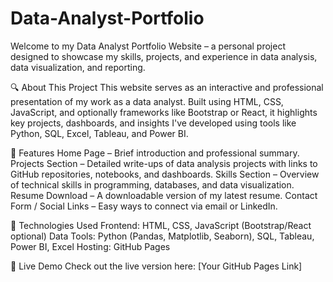 # Data-Analyst-Portfolio
Welcome to my Data Analyst Portfolio Website – a personal project designed to showcase my skills, projects, and experience in data analysis, data visualization, and reporting.


🔍 About This Project
This website serves as an interactive and professional presentation of my work as a data analyst. Built using HTML, CSS, JavaScript, and optionally frameworks like Bootstrap or React, it highlights key projects, dashboards, and insights I've developed using tools like Python, SQL, Excel, Tableau, and Power BI.


🌟 Features
Home Page – Brief introduction and professional summary.
Projects Section – Detailed write-ups of data analysis projects with links to GitHub repositories, notebooks, and dashboards.
Skills Section – Overview of technical skills in programming, databases, and data visualization.
Resume Download – A downloadable version of my latest resume.
Contact Form / Social Links – Easy ways to connect via email or LinkedIn.


🧰 Technologies Used
Frontend: HTML, CSS, JavaScript (Bootstrap/React optional)
Data Tools: Python (Pandas, Matplotlib, Seaborn), SQL, Tableau, Power BI, Excel
Hosting: GitHub Pages


🚀 Live Demo
Check out the live version here: [Your GitHub Pages Link]
